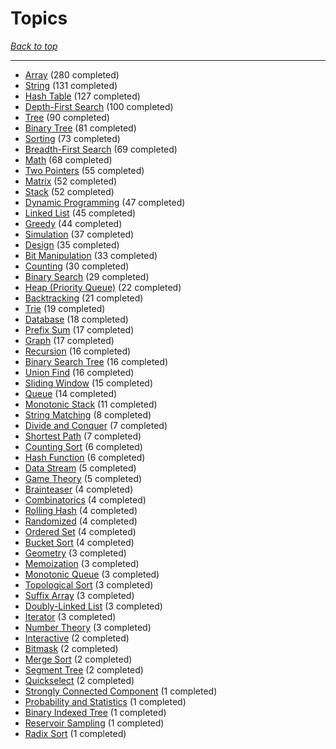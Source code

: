# Topics

*[Back to top](<../README.md>)*

------

- [Array](<by_topic/Array.md>) (280 completed)
- [String](<by_topic/String.md>) (131 completed)
- [Hash Table](<by_topic/Hash Table.md>) (127 completed)
- [Depth-First Search](<by_topic/Depth-First Search.md>) (100 completed)
- [Tree](<by_topic/Tree.md>) (90 completed)
- [Binary Tree](<by_topic/Binary Tree.md>) (81 completed)
- [Sorting](<by_topic/Sorting.md>) (73 completed)
- [Breadth-First Search](<by_topic/Breadth-First Search.md>) (69 completed)
- [Math](<by_topic/Math.md>) (68 completed)
- [Two Pointers](<by_topic/Two Pointers.md>) (55 completed)
- [Matrix](<by_topic/Matrix.md>) (52 completed)
- [Stack](<by_topic/Stack.md>) (52 completed)
- [Dynamic Programming](<by_topic/Dynamic Programming.md>) (47 completed)
- [Linked List](<by_topic/Linked List.md>) (45 completed)
- [Greedy](<by_topic/Greedy.md>) (44 completed)
- [Simulation](<by_topic/Simulation.md>) (37 completed)
- [Design](<by_topic/Design.md>) (35 completed)
- [Bit Manipulation](<by_topic/Bit Manipulation.md>) (33 completed)
- [Counting](<by_topic/Counting.md>) (30 completed)
- [Binary Search](<by_topic/Binary Search.md>) (29 completed)
- [Heap (Priority Queue)](<by_topic/Heap (Priority Queue).md>) (22 completed)
- [Backtracking](<by_topic/Backtracking.md>) (21 completed)
- [Trie](<by_topic/Trie.md>) (19 completed)
- [Database](<by_topic/Database.md>) (18 completed)
- [Prefix Sum](<by_topic/Prefix Sum.md>) (17 completed)
- [Graph](<by_topic/Graph.md>) (17 completed)
- [Recursion](<by_topic/Recursion.md>) (16 completed)
- [Binary Search Tree](<by_topic/Binary Search Tree.md>) (16 completed)
- [Union Find](<by_topic/Union Find.md>) (16 completed)
- [Sliding Window](<by_topic/Sliding Window.md>) (15 completed)
- [Queue](<by_topic/Queue.md>) (14 completed)
- [Monotonic Stack](<by_topic/Monotonic Stack.md>) (11 completed)
- [String Matching](<by_topic/String Matching.md>) (8 completed)
- [Divide and Conquer](<by_topic/Divide and Conquer.md>) (7 completed)
- [Shortest Path](<by_topic/Shortest Path.md>) (7 completed)
- [Counting Sort](<by_topic/Counting Sort.md>) (6 completed)
- [Hash Function](<by_topic/Hash Function.md>) (6 completed)
- [Data Stream](<by_topic/Data Stream.md>) (5 completed)
- [Game Theory](<by_topic/Game Theory.md>) (5 completed)
- [Brainteaser](<by_topic/Brainteaser.md>) (4 completed)
- [Combinatorics](<by_topic/Combinatorics.md>) (4 completed)
- [Rolling Hash](<by_topic/Rolling Hash.md>) (4 completed)
- [Randomized](<by_topic/Randomized.md>) (4 completed)
- [Ordered Set](<by_topic/Ordered Set.md>) (4 completed)
- [Bucket Sort](<by_topic/Bucket Sort.md>) (4 completed)
- [Geometry](<by_topic/Geometry.md>) (3 completed)
- [Memoization](<by_topic/Memoization.md>) (3 completed)
- [Monotonic Queue](<by_topic/Monotonic Queue.md>) (3 completed)
- [Topological Sort](<by_topic/Topological Sort.md>) (3 completed)
- [Suffix Array](<by_topic/Suffix Array.md>) (3 completed)
- [Doubly-Linked List](<by_topic/Doubly-Linked List.md>) (3 completed)
- [Iterator](<by_topic/Iterator.md>) (3 completed)
- [Number Theory](<by_topic/Number Theory.md>) (3 completed)
- [Interactive](<by_topic/Interactive.md>) (2 completed)
- [Bitmask](<by_topic/Bitmask.md>) (2 completed)
- [Merge Sort](<by_topic/Merge Sort.md>) (2 completed)
- [Segment Tree](<by_topic/Segment Tree.md>) (2 completed)
- [Quickselect](<by_topic/Quickselect.md>) (2 completed)
- [Strongly Connected Component](<by_topic/Strongly Connected Component.md>) (1 completed)
- [Probability and Statistics](<by_topic/Probability and Statistics.md>) (1 completed)
- [Binary Indexed Tree](<by_topic/Binary Indexed Tree.md>) (1 completed)
- [Reservoir Sampling](<by_topic/Reservoir Sampling.md>) (1 completed)
- [Radix Sort](<by_topic/Radix Sort.md>) (1 completed)
